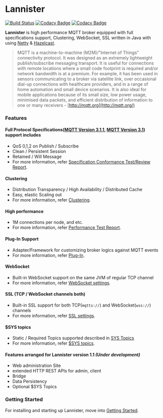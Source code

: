 <!--
  Copyright 2016 The Lannister Project

  Licensed under the Apache License, Version 2.0 (the "License");
  you may not use this file except in compliance with the License.
  You may obtain a copy of the License at

      http://www.apache.org/licenses/LICENSE-2.0

  Unless required by applicable law or agreed to in writing, software
  distributed under the License is distributed on an "AS IS" BASIS,
  WITHOUT WARRANTIES OR CONDITIONS OF ANY KIND, either express or implied.
  See the License for the specific language governing permissions and
  limitations under the License.
 -->
# Lannister

[![Build Status](https://travis-ci.org/anyflow/lannister.svg?branch=develop)](https://travis-ci.org/anyflow/lannister/branches) [![Codacy Badge](https://api.codacy.com/project/badge/Grade/8d72feca76504d89a9846beecbbbc34b)](https://www.codacy.com/app/anyflow/lannister?utm_source=github.com&amp;utm_medium=referral&amp;utm_content=anyflow/lannister&amp;utm_campaign=Badge_Grade) [![Codacy Badge](https://api.codacy.com/project/badge/Coverage/8d72feca76504d89a9846beecbbbc34b)](https://www.codacy.com/app/anyflow/lannister?utm_source=github.com&amp;utm_medium=referral&amp;utm_content=anyflow/lannister&amp;utm_campaign=Badge_Coverage)

**Lannister** is high performance MQTT broker equipped with full specifications support, Clustering, WebSocket, SSL written in Java with using [Netty](http://netty.io/) & [Hazelcast](https://hazelcast.org/).

> MQTT is a machine-to-machine (M2M)/"Internet of Things" connectivity protocol. It was designed as an extremely lightweight publish/subscribe messaging transport. It is useful for connections with remote locations where a small code footprint is required and/or network bandwidth is at a premium. For example, it has been used in sensors communicating to a broker via satellite link, over occasional dial-up connections with healthcare providers, and in a range of home automation and small device scenarios. It is also ideal for mobile applications because of its small size, low power usage, minimised data packets, and efficient distribution of information to one or many receivers - [http://mqtt.org](http://mqtt.org/)

### Features
#### Full Protocol Specifications([MQTT Version 3.1.1](http://docs.oasis-open.org/mqtt/mqtt/v3.1.1/os/mqtt-v3.1.1-os.html), [MQTT Version 3.1](http://public.dhe.ibm.com/software/dw/webservices/ws-mqtt/mqtt-v3r1.html)) support includes
* QoS 0,1,2 on Publish / Subscribe
* Clean / Persistent Session
* Retained / Will Message
* For more information, refer [Specification Conformance Test/Review Report](./specification.html).

#### Clustering
* Distribution Transparency / High Availability / Distributed Cache
* Easy, elastic Scaling out
* For more information, refer [Clustering](./clustering.html).

#### High performance
* 1M connections per node, and etc.
* For more information, refer [Performance Test Report](./performance.html).

#### Plug-In Support
* Adapter/Framework for customizing broker logics against MQTT events
* For more information, refer [Plug-In](./plugin.html).

#### WebSocket
* Built-in WebSocket support on the same JVM of regular TCP channel
* For more information, refer [WebSocket settings](./configuration.html#websocket).

#### SSL (TCP / WebSocket channels both)
* Built-in SSL support for both TCP(`mqtts://`) and WebSocket(`wss://`) channels
* For more information, refer [SSL settings](./configuration.html#ssl).

#### $SYS topics
* Static / Required Topics supported described in [SYS Topics](https://github.com/mqtt/mqtt.github.io/wiki/SYS-Topics)
* For more information, refer [$SYS topics](./dollarSys.html).

#### Features arranged for Lannister version 1.1 _(Under development)_
* Web administration Site
* extended HTTP REST APIs for admin, client
* Bridge
* Data Persistency
* Optional $SYS Topics

### Getting Started
For installing and starting up Lannister, move into [Getting Started](./gettingStarted.html).
